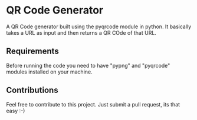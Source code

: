 # QR Code Generator
A QR Code generator built using the pyqrcode module in python. It basically takes a URL as input and then returns a QR COde of that URL.

## Requirements 
Before running the code you need to have "pypng" and "pyqrcode" modules installed on your machine.

## Contributions
Feel free to contribute to this project. Just submit a pull request, its that easy :-)